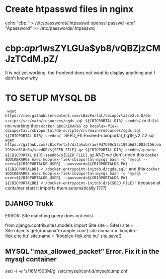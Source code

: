 # Create htpasswd files in nginx
echo "cbp:" > /etc/passwords/.htpasswd
openssl passwd -apr1 "Apassword" >> /etc/passwords/.htpasswd
# cbp:$apr1$wsZYLGUa$yb8/vQBZjzCMJzTCdM.pZ/

It is not yet working. the frontend does not want to display anything and I don't know why

# TO SETUP MYSQL DB
` wget https://raw.githubusercontent.com/cBioPortal/cbioportal/v2.0.0/db-scripts/src/main/resources/cgds.sql ${CBIOPORTAL_DIR}-seeddb/`
 or if it is not working then
`docker $DOCKERARGS cp kooplex-fiek-cbioportal:/cbioportal/db-scripts/src/main/resources/cgds.sql ${CBIOPORTAL_DIR}-seeddb/ `
SEED_FILE=seed-cbioportal_hg19_v2.7.2.sql
`wget https://github.com/cBioPortal/datahub/raw/9d7b90c53c189b6d2c083d156cea2932cd318c0a/seedDB/${SEED_FILE}.gz ${CBIOPORTAL_DIR}-seeddb/`
`gunzip ${CBIOPORTAL_DIR}-seeddb/${SEED_FILE}.gz`
AND we don't need this `docker $DOCKERARGS exec kooplex-fiek-cbioportal-mysql bash -c "mysql --user=${CBIOPORTALDB_USER} --password=${CBIOPORTALDB_PW}  ${CBIOPORTALDB} < /docker-entrypoint-initdb.d/cgds.sql"`
and this  `docker $DOCKERARGS exec kooplex-fiek-cbioportal-mysql bash -c "mysql --user=${CBIOPORTALDB_USER} --password=${CBIOPORTALDB_PW}  ${CBIOPORTALDB} < /docker-entrypoint-initdb.d/${SEED_FILE}"`
 because at container start it imports them automatically (???)



## DJANGO Trukk
ERROR: Site matching query does not exist.

from django.contrib.sites.models import Site
site = Site()
site = Site.objects.get(domain='example.com')
site.domain = 'kooplex-fiek.elte.hu'
site.name = 'kooplex-fiek.elte.hu'
site.save()

## MYSQL "max_allowed_packet" Error. Fix it in the mysql container
sed -i -e 's/16M/500M/g' /etc/mysql/conf.d/mysqldump.cnf
